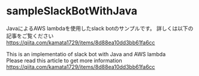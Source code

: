 # sampleSlackBotWithJava
JavaによるAWS lambdaを使用したslack botのサンプルです。
詳しくは以下の記事をご覧ください
https://qiita.com/kamata1729/items/8d88ea10dd3bb61fa6cc

This is an implementatio of slack bot with Java and AWS lambda  
Please read this article to get more information
https://qiita.com/kamata1729/items/8d88ea10dd3bb61fa6cc
